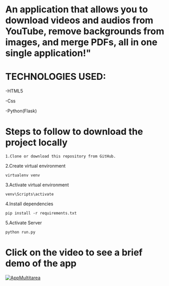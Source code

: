 # An application that allows you to download videos and audios from YouTube, remove backgrounds from images, and merge PDFs, all in one single application!"

# TECHNOLOGIES USED:

-HTML5

-Css 

-Python(Flask)


# Steps to follow to download the project locally

    1.Clone or download this repository from GitHub.

2.Create virtual environment

    virtualenv venv

3.Activate virtual environment

    venv\Scripts\activate

4.Install dependencies

    pip install -r requirements.txt

5.Activate Server

    python run.py


# Click on the video to see a brief demo of the app
[![AppMultitarea](https://github.com/AlejandroCanals/Flask-Multitools/assets/129771462/be27d09c-b15a-433e-a911-1ef800c962b5)](https://youtu.be/QWzThvTfLao)



